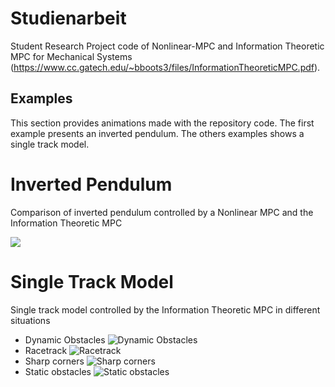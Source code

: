 # Studienarbeit
Student Research Project code of Nonlinear-MPC and Information Theoretic MPC for Mechanical Systems (https://www.cc.gatech.edu/~bboots3/files/InformationTheoreticMPC.pdf).

## Examples
This section provides animations made with the repository code. The first example presents an inverted pendulum. The others examples shows a single track model.
# Inverted Pendulum

Comparison of inverted pendulum controlled by a Nonlinear MPC and the Information Theoretic MPC

<img src="https://github.com/raphaelkba/Student-Research-Project/tree/master/Gifs/dynamic_obstacles.gif">

# Single Track Model
Single track model controlled by the Information Theoretic MPC in different situations
* Dynamic Obstacles
	![Dynamic Obstacles](https://github.com/raphaelkba/Student-Research-Project/tree/master/Gifs/dynamic_obstacles.gif "Dynamic Obstacles")
* Racetrack
	![Racetrack](https://github.com/raphaelkba/Student-Research-Project/tree/master/Gifs/eight_track.gif)
* Sharp corners
	![Sharp corners](https://github.com/raphaelkba/Student-Research-Project/tree/master/Gifs/square_track.gif)
* Static obstacles
	![Static obstacles](https://github.com/raphaelkba/Student-Research-Project/tree/master/Gifs/static_obstacles.gif)


